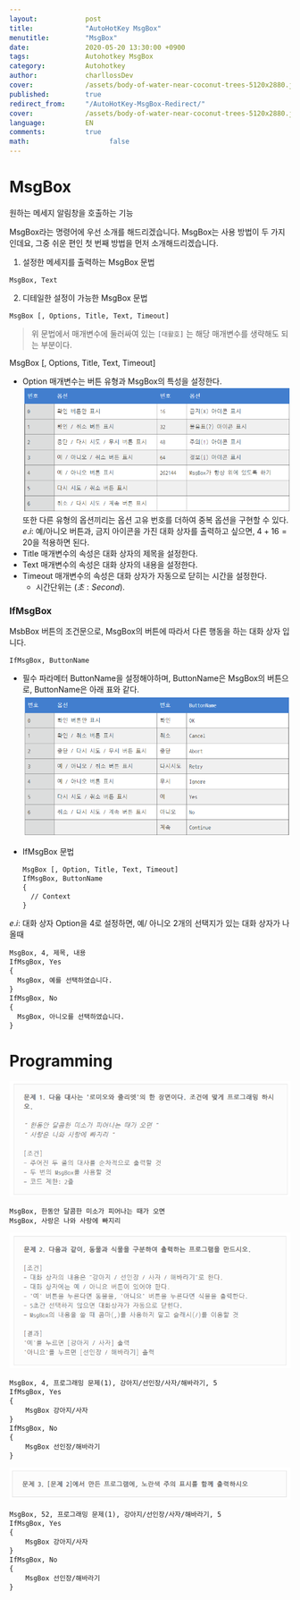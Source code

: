 ```yaml
---
layout:            post
title:             "AutoHotKey MsgBox"
menutitle:         "MsgBox"
date:              2020-05-20 13:30:00 +0900
tags:              Autohotkey MsgBox
category:          Autohotkey
author:            charllossDev
cover:             /assets/body-of-water-near-coconut-trees-5120x2880.jpg
published:         true
redirect_from:     "/AutoHotKey-MsgBox-Redirect/"
cover:             /assets/body-of-water-near-coconut-trees-5120x2880.jpg
language:          EN
comments:          true
math:			         false
---
```


# MsgBox
원하는 메세지 알림창을 호출하는 기능

MsgBox라는 명령어에 우선 소개를 해드리겠습니다. MsgBox는 사용 방법이 두 가지인데요, 그중 쉬운 편인 첫 번째 방법을 먼저 소개해드리겠습니다.

1. 설정한 메세지를 출력하는 MsgBox 문법
```autohotkey
MsgBox, Text
```

2. 디테일한 설정이 가능한 MsgBox 문법
```autohotkey
MsgBox [, Options, Title, Text, Timeout]
```

> 위 문법에서 매개변수에 둘러싸여 있는 `[대활호]` 는 해당 매개변수를 생략해도 되는 부분이다.

MsgBox [, Options, Title, Text, Timeout]
* Option 매개변수는 버튼 유형과 MsgBox의 특성을 설정한다.
![](assets/2020-05-18-msgbox-3856586a.png)
또한 다른 유형의 옵션끼리는 옵션 고유 번호를 더하여 중복 옵션을 구현할 수 있다.
$e.i:$ 예/아니오 버튼과, 금지 아이콘을 가진 대화 상자를 출력하고 싶으면, $4 + 16=20$을 적용하면 된다.
* Title 매개변수의 속성은 대화 상자의 제목을 설정한다.
* Text  매개변수의 속성은 대화 상자의 내용을 설정한다.
* Timeout 매개변수의 속성은 대화 상자가 자동으로 닫히는 시간을 설정한다.
    + 시간단위는 $(초: Second)$.


### IfMsgBox
MsbBox 버튼의 조건문으로, MsgBox의 버튼에 따라서 다른 행동을 하는 대화 상자 입니다.

```autohotkey
IfMsgBox, ButtonName
```
* 필수 파라메터 ButtonName을 설정해야하며, ButtonName은 MsgBox의 버튼으로, ButtonName은 아래 표와 같다.
![](assets/2020-05-18-msgbox-7146dc7a.png)

* IfMsgBox 문법
  ```autohotkey
  MsgBox [, Option, Title, Text, Timeout]
  IfMsgBox, ButtonName
  {
    // Context
  }
  ```
$e.i:$ 대화 상자 Option을 4로 설정하면, 예/ 아니오 2개의 선택지가 있는 대화 상자가 나올때
```autohotkey
MsgBox, 4, 제목, 내용
IfMsgBox, Yes
{
  MsgBox, 예를 선택하였습니다.
}
IfMsgBox, No
{
  MsgBox, 아니오를 선택하였습니다.
}
```

# Programming

![](assets/2020-05-18-msgbox-ab903ce4.png)
```autohotkey
MsgBox, 한동안 달콤한 미소가 피어나는 때가 오면
MsgBox, 사랑은 나와 사랑에 빠지리
```

![](assets/2020-05-18-msgbox-5afa441d.png)
```autohotkey
MsgBox, 4, 프로그래밍 문제(1), 강아지/선인장/사자/해바라기, 5
IfMsgBox, Yes
{
    MsgBox 강아지/사자
}
IfMsgBox, No
{
    MsgBox 선인장/해바라기
}
```

![](assets/2020-05-18-msgbox-1a2ebf5c.png)
```autohotkey
MsgBox, 52, 프로그래밍 문제(1), 강아지/선인장/사자/해바라기, 5
IfMsgBox, Yes
{
    MsgBox 강아지/사자
}
IfMsgBox, No
{
    MsgBox 선인장/해바라기
}
```
